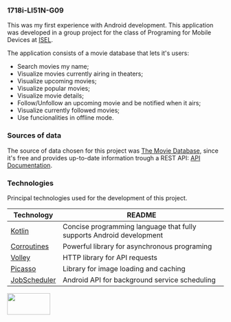 ### 1718i-LI51N-G09

This was my first experience with Android development. This application was developed in a group project for the class of Programing for Mobile Devices at [ISEL].

The application consists of a movie database that lets it's users:
* Search movies my name;
* Visualize movies currently airing in theaters;
* Visualize upcoming movies;
* Visualize popular movies;
* Visualize movie details;
* Follow/Unfollow an upcoming movie and be notified when it airs;
* Visualize currently followed movies;
* Use funcionalities in offline mode.

### Sources of data
The source of data chosen for this project was [The Movie Database], since it's free and provides up-to-date information trough a REST API:
[API Documentation].

### Technologies
Principal technologies used for the development of this project.

| Technology | README |
| ------ | ------ |
| [Kotlin] | Concise programming language that fully supports Android development |
| [Corroutines] | Powerful library for asynchronous programing |
| [Volley] | HTTP library for API requests |
| [Picasso] | Library for image loading and caching |
| [JobScheduler] | Android API for background service scheduling |



<a href="https://www.themoviedb.org/">
<img src="https://www.themoviedb.org/assets/2/v4/logos/408x161-powered-by-rectangle-green-bb4301c10ddc749b4e79463811a68afebeae66ef43d17bcfd8ff0e60ded7ce99.png" width="100" height="50">
</a>

[ISEL]: <https://www.isel.pt/en>
[The Movie Database]: <https://www.themoviedb.org/>
[API Documentation]: <https://developers.themoviedb.org/3/getting-started/introduction>
[Kotlin]: <https://kotlinlang.org/>
[Corroutines]: <https://kotlinlang.org/docs/reference/coroutines-overview.html/>
[Volley]: <https://developer.android.com/training/volley/>
[Picasso]: <http://square.github.io/picasso/>
[JobScheduler]: <https://developer.android.com/reference/android/app/job/JobScheduler/>

